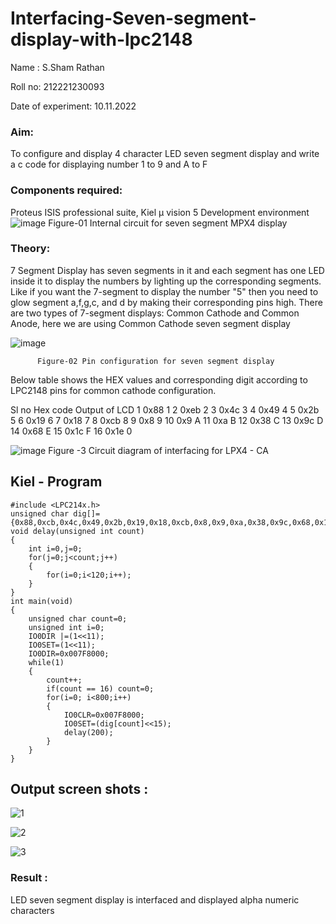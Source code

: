 # Interfacing-Seven-segment-display-with-lpc2148

Name   : S.Sham Rathan


Roll no: 212221230093


Date of experiment: 10.11.2022


### Aim: 
To configure and display 4 character LED seven segment display and write a c code for displaying number 1 to 9 and A to F 
### Components required:
Proteus ISIS professional suite, Kiel μ vision 5 Development environment 
 ![image](https://user-images.githubusercontent.com/36288975/201021692-efa39349-1a3c-4737-aadc-1843b954c78d.png)
Figure-01 Internal circuit for seven segment MPX4 display



### Theory: 

7 Segment Display has seven segments in it and each segment has one LED inside it to display the numbers by lighting up the corresponding segments. Like if you want the 7-segment to display the number "5" then you need to glow segment a,f,g,c, and d by making their corresponding pins high. There are two types of 7-segment displays: Common Cathode and Common Anode, here we are using Common Cathode seven segment display

   ![image](https://user-images.githubusercontent.com/36288975/201021740-565b47cd-26d8-4e54-a092-eef7a0a85278.png)
 
          Figure-02 Pin configuration for seven segment display  


Below table shows the HEX values and corresponding digit according to LPC2148 pins for common cathode configuration.



Sl no 	Hex code 	Output of LCD
1	0x88	1
2	0xeb	2
3	0x4c	3
4	0x49	4
5	0x2b	5
6	0x19	6
7	0x18	7
8	0xcb	8
9	0x8	9
10	0x9	A
11	0xa	B
12	0x38	C
13	0x9c	D
14	0x68	E
15	0x1c 	F
16	0x1e	0

 

![image](https://user-images.githubusercontent.com/36288975/201021930-7efe2b15-b0de-4d52-b87d-329fe6b91c89.png)
        Figure -3 Circuit diagram of interfacing for LPX4 - CA

## Kiel - Program 
```
#include <LPC214x.h>
unsigned char dig[]={0x88,0xcb,0x4c,0x49,0x2b,0x19,0x18,0xcb,0x8,0x9,0xa,0x38,0x9c,0x68,0x1c,0x1e};
void delay(unsigned int count)
{
	int i=0,j=0;
	for(j=0;j<count;j++)
	{
		for(i=0;i<120;i++);
	}
}
int main(void)
{
	unsigned char count=0;
	unsigned int i=0;
	IO0DIR |=(1<<11);
	IO0SET=(1<<11);
	IO0DIR=0x007F8000;
	while(1)
	{
		count++;
		if(count == 16) count=0;
		for(i=0; i<800;i++)
		{
			IO0CLR=0x007F8000;
			IO0SET=(dig[count]<<15);
			delay(200);
		}
	}
}

```



 


##  Output screen shots :
![1](https://user-images.githubusercontent.com/93587823/201155023-7f36d38a-ed53-447c-a2b2-468becd2743c.png)

![2](https://user-images.githubusercontent.com/93587823/201155207-111c50c8-6f65-4304-8dfc-2762998af529.png)

![3](https://user-images.githubusercontent.com/93587823/201155257-a9e8bd0c-cd9a-45d6-a71e-2badcfa6ccd4.png)

### Result :
LED seven segment display is interfaced and displayed alpha numeric characters 
